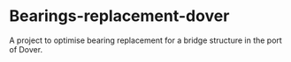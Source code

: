 # Bearings-replacement-dover
A project to optimise bearing replacement for a bridge structure in the port of Dover. 
